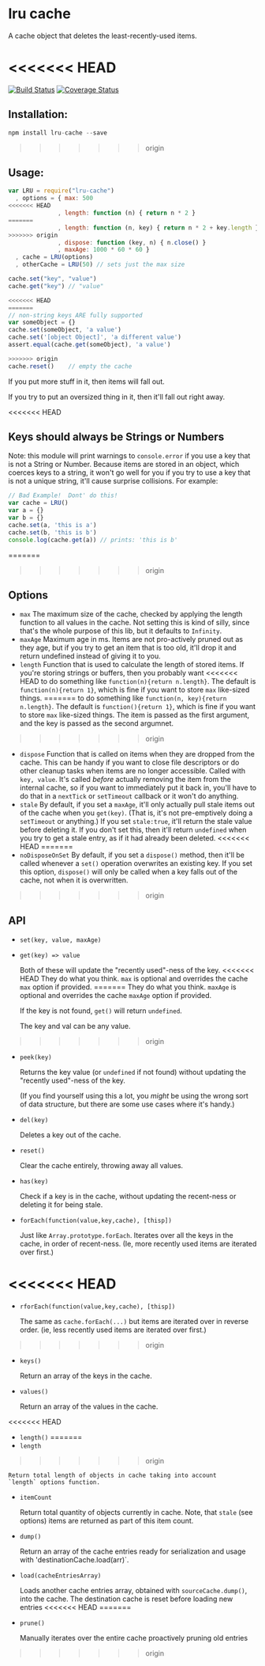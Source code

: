# lru cache

A cache object that deletes the least-recently-used items.

<<<<<<< HEAD
=======
[![Build Status](https://travis-ci.org/isaacs/node-lru-cache.svg?branch=master)](https://travis-ci.org/isaacs/node-lru-cache) [![Coverage Status](https://coveralls.io/repos/isaacs/node-lru-cache/badge.svg?service=github)](https://coveralls.io/github/isaacs/node-lru-cache)

## Installation:

```javascript
npm install lru-cache --save
```

>>>>>>> origin
## Usage:

```javascript
var LRU = require("lru-cache")
  , options = { max: 500
<<<<<<< HEAD
              , length: function (n) { return n * 2 }
=======
              , length: function (n, key) { return n * 2 + key.length }
>>>>>>> origin
              , dispose: function (key, n) { n.close() }
              , maxAge: 1000 * 60 * 60 }
  , cache = LRU(options)
  , otherCache = LRU(50) // sets just the max size

cache.set("key", "value")
cache.get("key") // "value"

<<<<<<< HEAD
=======
// non-string keys ARE fully supported
var someObject = {}
cache.set(someObject, 'a value')
cache.set('[object Object]', 'a different value')
assert.equal(cache.get(someObject), 'a value')

>>>>>>> origin
cache.reset()    // empty the cache
```

If you put more stuff in it, then items will fall out.

If you try to put an oversized thing in it, then it'll fall out right
away.

<<<<<<< HEAD
## Keys should always be Strings or Numbers

Note: this module will print warnings to `console.error` if you use a
key that is not a String or Number.  Because items are stored in an
object, which coerces keys to a string, it won't go well for you if
you try to use a key that is not a unique string, it'll cause surprise
collisions.  For example:

```JavaScript
// Bad Example!  Dont' do this!
var cache = LRU()
var a = {}
var b = {}
cache.set(a, 'this is a')
cache.set(b, 'this is b')
console.log(cache.get(a)) // prints: 'this is b'
```

=======
>>>>>>> origin
## Options

* `max` The maximum size of the cache, checked by applying the length
  function to all values in the cache.  Not setting this is kind of
  silly, since that's the whole purpose of this lib, but it defaults
  to `Infinity`.
* `maxAge` Maximum age in ms.  Items are not pro-actively pruned out
  as they age, but if you try to get an item that is too old, it'll
  drop it and return undefined instead of giving it to you.
* `length` Function that is used to calculate the length of stored
  items.  If you're storing strings or buffers, then you probably want
<<<<<<< HEAD
  to do something like `function(n){return n.length}`.  The default is
  `function(n){return 1}`, which is fine if you want to store `max`
  like-sized things.
=======
  to do something like `function(n, key){return n.length}`.  The default is
  `function(){return 1}`, which is fine if you want to store `max`
  like-sized things.  The item is passed as the first argument, and
  the key is passed as the second argumnet.
>>>>>>> origin
* `dispose` Function that is called on items when they are dropped
  from the cache.  This can be handy if you want to close file
  descriptors or do other cleanup tasks when items are no longer
  accessible.  Called with `key, value`.  It's called *before*
  actually removing the item from the internal cache, so if you want
  to immediately put it back in, you'll have to do that in a
  `nextTick` or `setTimeout` callback or it won't do anything.
* `stale` By default, if you set a `maxAge`, it'll only actually pull
  stale items out of the cache when you `get(key)`.  (That is, it's
  not pre-emptively doing a `setTimeout` or anything.)  If you set
  `stale:true`, it'll return the stale value before deleting it.  If
  you don't set this, then it'll return `undefined` when you try to
  get a stale entry, as if it had already been deleted.
<<<<<<< HEAD
=======
* `noDisposeOnSet` By default, if you set a `dispose()` method, then
  it'll be called whenever a `set()` operation overwrites an existing
  key.  If you set this option, `dispose()` will only be called when a
  key falls out of the cache, not when it is overwritten.
>>>>>>> origin

## API

* `set(key, value, maxAge)`
* `get(key) => value`

    Both of these will update the "recently used"-ness of the key.
<<<<<<< HEAD
    They do what you think. `max` is optional and overrides the
    cache `max` option if provided.
=======
    They do what you think. `maxAge` is optional and overrides the
    cache `maxAge` option if provided.

    If the key is not found, `get()` will return `undefined`.

    The key and val can be any value.
>>>>>>> origin

* `peek(key)`

    Returns the key value (or `undefined` if not found) without
    updating the "recently used"-ness of the key.

    (If you find yourself using this a lot, you *might* be using the
    wrong sort of data structure, but there are some use cases where
    it's handy.)

* `del(key)`

    Deletes a key out of the cache.

* `reset()`

    Clear the cache entirely, throwing away all values.

* `has(key)`

    Check if a key is in the cache, without updating the recent-ness
    or deleting it for being stale.

* `forEach(function(value,key,cache), [thisp])`

    Just like `Array.prototype.forEach`.  Iterates over all the keys
    in the cache, in order of recent-ness.  (Ie, more recently used
    items are iterated over first.)

<<<<<<< HEAD
=======
* `rforEach(function(value,key,cache), [thisp])`

    The same as `cache.forEach(...)` but items are iterated over in
    reverse order.  (ie, less recently used items are iterated over
    first.)

>>>>>>> origin
* `keys()`

    Return an array of the keys in the cache.

* `values()`

    Return an array of the values in the cache.

<<<<<<< HEAD
* `length()`
=======
* `length`
>>>>>>> origin

    Return total length of objects in cache taking into account
    `length` options function.

* `itemCount`

    Return total quantity of objects currently in cache. Note, that
    `stale` (see options) items are returned as part of this item
    count.

* `dump()`

    Return an array of the cache entries ready for serialization and usage
    with 'destinationCache.load(arr)`.

* `load(cacheEntriesArray)`

    Loads another cache entries array, obtained with `sourceCache.dump()`,
    into the cache. The destination cache is reset before loading new entries
<<<<<<< HEAD
=======

* `prune()`

    Manually iterates over the entire cache proactively pruning old entries
>>>>>>> origin

